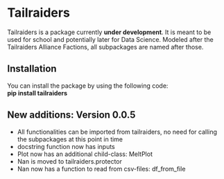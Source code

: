 # Tailraiders
Tailraiders is a package currently **under development**. It is meant to be used for school and potentially later for Data Science. Modeled after the Tailraiders Alliance Factions, all subpackages are named after those.

## Installation
You can install the package by using the following code:<br>
**pip install tailraiders**

## New additions: Version 0.0.5
- All functionalities can be imported from tailraiders, no need for calling the subpackages at this point in time
- docstring function now has inputs
- Plot now has an additional child-class: MeltPlot
- Nan is moved to tailraiders.protector
- Nan now has a function to read from csv-files: df_from_file